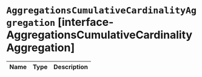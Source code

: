# `AggregationsCumulativeCardinalityAggregation` [interface-AggregationsCumulativeCardinalityAggregation]

| Name | Type | Description |
| - | - | - |

